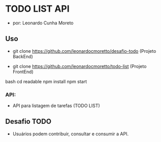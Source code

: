 # TODO LIST API
* por: Leonardo Cunha Moreto

## Uso

* git clone https://github.com/leonardocmoretto/desafio-todo (Projeto BackEnd)

* git clone https://github.com/leonardocmoretto/todo-list (Projeto FrontEnd)


bash
cd readable
npm install
npm start


### API:

* API para listagem de tarefas (TODO LIST)

## Desafio TODO

* Usuários podem contribuir, consultar e consumir a API.